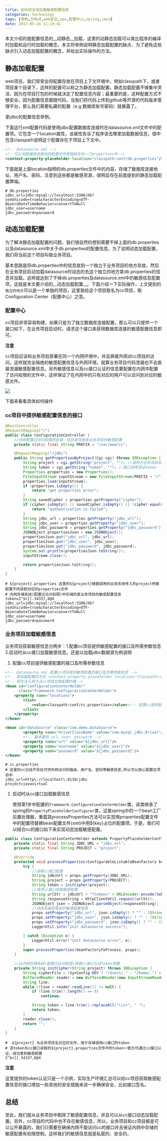 ```yaml
---
title: 如何安全地加载敏感配置信息
categories: technology
tags: [架构,分布式,web安全,ops,配置中心,spring,java]
date: 2017-05-24 11:19:41
---
```


本文介绍的是配置信息的__动静态__加载，这里的动静态加载可以类比程序的编译时加载和运行时加载的概念，本文将举例说明静态加载配置的缺点、为了避免这些缺点引入动态加载配置的概念，并给出实际操作的方法。

## 静态加载配置

web项目，我们常常会将配置存放在项目上下文环境中，例如classpath下，或者项目某个目录下，这样的配置可以称之为静态加载配置。静态加载配置不够集中灵活，因为在项目打包的时候就决定了配置信息内容；最重要的是，这种配置方式不够安全，因为配置信息跟随代码，当我们将代码上传到github等开源的代码版本管理平台，那么我们需要私藏的配置（e.g 数据库账号密码）就暴露了。

拿jdbc的配置信息举例。

下面这行xml配置代码是使用jdbc配置数据库连接时在datasource.xml文件中的配置项。它包含一个location属性，该属性告诉了程序该去哪里加载数据信息，值中包含classpath说明这个配置存在于项目上下文中。

```xml
<!-- datasource.xml -->
<!--可以将数据库连接池的配置文件单独放在另一个properties中-->
<context:property-placeholder location="classpath:conf/db.properties"/>
```

下面就是上面location指明的db.properties文件中的内容，存储了数据库连接地址、用户名、密码，注意到这些都是敏感资源，很明显存在前面提到的静态加载配置弊端。

```properties
# db.properties
jdbc_url=jdbc:mysql://localhost:3306/db?useUnicode=true&characterEncoding=UTF-8&zeroDateTimeBehavior=convertToNull
jdbc_user=username
jdbc_password=password
```

## 动态加载配置

为了解决静态加载配置的问题，我们很自然的想到需要干掉上面的db.properties以及datasource.xml中关于db.properties的配置信息。为了说明动态加载配置，我们将当前这个项目叫做业务项目。

基本思路是将db.properties中的信息放到一个独立于业务项目的地方存放。然后在业务项目启动加载datasource时动态的去这个独立的地方拿db.properties的信息并加载。这样就达到了干掉db.properties及datasource.xml中的敏感信息配置项，这就是本文要介绍的__动态加载配置__。下面介绍一下实际操作，上文提到的`独立的地方`可以是一个单独的项目，这里我给这个项目取名为cc项目，取Configuration Center（配置中心）之意。

### 配置中心

cc项目非常容易构建，如果只是为了独立数据库连接配置，那么可以只提供一个接口如下，在业务项目启动时，请求这个接口来获得数据库连接的敏感配置信息即可。

__注意__ 

cc项目应该和业务项目部署在同一个内网环境中，并且屏蔽外网对cc项目的访问。这样就完全隔绝的敏感配置信息与外网环境，就算业务项目代码泄漏也不会直接泄漏敏感配置信息。另外敏感信息以及cc接口认证的信息要配置在内网中配置了访问权限的文件中，这样保证了在内网中的只有对应的用户可以访问到对应的敏感文件。

![](http://img.willowspace.cn/willowspace_2016/1495594711464.png?imageMogr2/thumbnail/300)

下面来看看具体如何操作

### cc项目中提供敏感配置信息的接口

```java
@RestController
@RequestMapping("/")
public class ConfigurationController {
  	//内网配置过访问权限的目录，该目录存放各业务项目的敏感配置
    private static final String PREFIX = "/var/www/cc";

    @RequestMapping("/jdbc")
    public String getPropertiesByProject(Cgi cgi) throws IOException {
        String project = cgi.getString("project", ""); //调用方业务项目名
        String token = cgi.getString("token", ""); //接口调用凭证token
        Properties properties = new Properties();
        FileInputStream inputStream = new FileInputStream(PREFIX + "/" + project + ".properties");
        properties.load(inputStream);
        if (properties.isEmpty()) {
            return "get properties error";
        }
        String savedCipher = properties.getProperty("cipher");
        if (cipher.isEmpty() || savedCipher.isEmpty() || !cipher.equals(savedCipher)) {
            return "authentication is failed";
        }
        String jdbc_url = properties.getProperty("jdbc_url");
        String jdbc_user = properties.getProperty("jdbc_user");
        String jdbc_password = properties.getProperty("jdbc_password");
        JSONObject propertiesJson = new JSONObject();
        propertiesJson.put("jdbc_url", jdbc_url);
        propertiesJson.put("jdbc_user", jdbc_user);
        propertiesJson.put("jdbc_password", jdbc_password);
        System.out.println(propertiesJson.toString());
        inputStream.close();

        return propertiesJson.toString();
    }
}
```

```properties
# ${project}.properties 这里的${project}根据调用的业务系统传入的project参数配置不同读取对应的properties文件
# 内网存储系统(配置过访问权限)中存储的某业务项目的敏感配置信息
token=2^$>[[.34337,8@4
jdbc_url=jdbc:mysql://localhost:3306/db?useUnicode=true&characterEncoding=UTF-8&zeroDateTimeBehavior=convertToNull
jdbc_user=username
jdbc_password=password
```

### 业务项目加载敏感信息

业务项目获取敏感信息分两步：1.配置cc项目提供敏感配置的接口及所需参数信息 2.启动时从cc接口加载敏感信息。还是以加载jdbc数据源为例说明

1. 配置cc项目提供敏感配置的接口及所需参数信息

```xml
<!-- datasource.xml 配置cc项目提供敏感配置的接口及所需参数信息 -->
<!-- 原加载配置的方式 <context:property-placeholder location="classpath:conf/db.properties"/>-->
<!-- 现在注入用于从cc项目拉取配置的类-->
<bean id="configurationCenterHolder"
      class="framework.ConfigurationCenterHolder">
    <property name="locations">
        <list>
            <value>classpath:conf/cc.properties</value><!-- 配置cc提供配置的接口信息 -->
        </list>
    </property>
</bean>

<bean id="dataSource" class="com.demo.DataSource">
        <property name="driverClassName" value="com.mysql.jdbc.Driver"/>
        <!-- 基本属性 url、user、password -->
        <property name="url" value="${jdbc_url}"/>
        <property name="username" value="${jdbc_user}"/>
        <property name="password" value="${jdbc_password}"/>
</bean>
```

```properties
# cc.properties
# 这里的cc已经不存在可供外网访问的路由、用户名、密码等敏感信息,所以可以放心配置在项目中
jdbc_url=http\://localhost\:8110/jdbc
project=javavirtual
```

1. 启动时从cc接口加载敏感信息

   使用第1步中配置的`framework.ConfigurationCenterHolder`类，该类继承了spring的`PropertyPlaceholderConfigurer`类，这是spring中的一个bean工厂后置处理器，重载其processProperties方法可以实现用properties配置文件中的配置项替换bean配置文件(xml)中用${key}占位的配置项。于是，我们可以结合cc的接口如下来实现动态加载敏感配置。

```java
public class ConfigurationCenterHolder extends PropertyPlaceholderConfigurer {
    private static final String JDBC_URL = "jdbc_url";
    private static final String PROJECT = "project";

    @Override
    protected void processProperties(ConfigurableListableBeanFactory beanFactoryToProcess, Properties props) throws BeansException {
        try {
            //读取cc接口配置
            String jdbcUrl = props.getProperty(JDBC_URL);
            String project = props.getProperty(PROJECT);
            String token = initCipher(project);
          	//请求cc接口获取敏感配置
            String urlStr = jdbcUrl + "?token=" + URLEncoder.encode(token, "UTF-8") + "&project=" + project;
            String responseString = HttpClientUtil.request(urlStr);
            JSONObject json = JSONObject.parseObject(responseString);
            //动态加载获取到的敏感配置信息
            props.setProperty("jdbc_url", json.isEmpty() ? "" : (String) json.get("jdbc_url"));
            props.setProperty("jdbc_user", json.isEmpty() ? "" : (String) json.get("jdbc_user"));
            props.setProperty("jdbc_password", json.isEmpty() ? "" : (String) json.get("jdbc_password"));
            LoggerUtil.info("init datasource success");

        } catch (Exception e) {
            LoggerUtil.error("init datasource error", e);
        }
        super.processProperties(beanFactoryToProcess, props);
    }
  
    //从内网存储系统(配置过访问权限)获取cc接口认证token参数
    private String initCipher(String project) throws IOException {
        String cipherFile = (SysConfig.DEV ? "/Users/." : "/home/.") + project;
        BufferedReader reader = new BufferedReader(new InputStreamReader(new FileInputStream(new File(cipherFile)), "utf-8"));
        String line;
        while ((line = reader.readLine()) != null) {
            if (line.trim().length() == 0)
                continue;

            String token = line.trim().replaceAll("\\s+", " ");
            return token;
        }
        reader.close();
        return "";
    }
}
```

```properties
# .${project} 与业务项目名对应的文件，用于存储调用cc接口的token
# 该token与cc接口读取的${project}.properties文件中的token一致方可通过cc接口认证，成功拿到敏感配置
2^$>[[.34337,8@4
```

__注意__

这里提供的token认证只是一个示例，实际生产环境汇总可以给cc项目获取敏感配置信息的接口增加一些其他的安全措施来进一步确保安全，比如接口签名。 

## 总结

至此，我们就从业务项目中剔除了敏感配置信息，并且可以从cc接口动态加载配置。另外，cc项目的代码中也不存在敏感信息，所以，业务项目和cc项目都是可以公开暴露的，我们只需要在确保内网不能访问cc的接口并且保证内网中存储的敏感配置有权限控制，这样我们的敏感信息就是私密的、安全的。